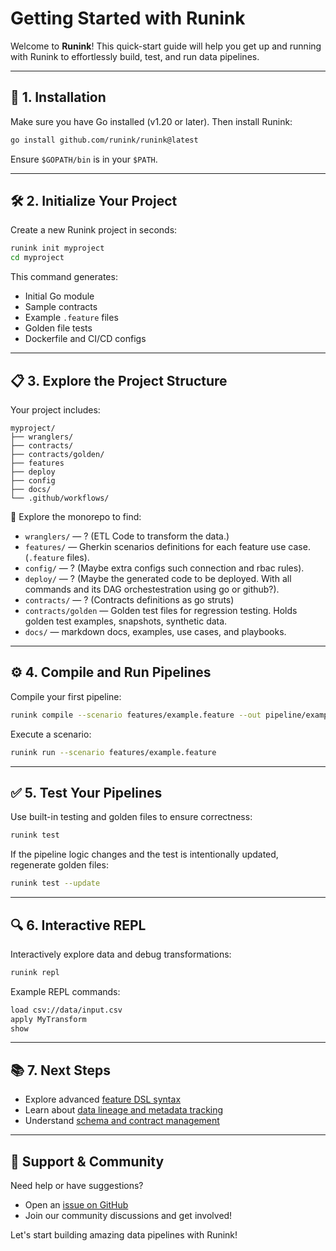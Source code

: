 # Getting Started with Runink

Welcome to **Runink**! This quick-start guide will help you get up and running with Runink to effortlessly build, test, and run data pipelines.

---

## 🚀 **1. Installation**

Make sure you have Go installed (v1.20 or later). Then install Runink:

```bash
go install github.com/runink/runink@latest
```

Ensure `$GOPATH/bin` is in your `$PATH`.

---

## 🛠 **2. Initialize Your Project**

Create a new Runink project in seconds:

```bash
runink init myproject
cd myproject
```

This command generates:
- Initial Go module
- Sample contracts
- Example `.feature` files
- Golden file tests
- Dockerfile and CI/CD configs

---

## 📋 **3. Explore the Project Structure**

Your project includes:

```
myproject/
├── wranglers/
├── contracts/
├── contracts/golden/
├── features
├── deploy
├── config
├── docs/
└── .github/workflows/
```

📁 Explore the monorepo to find:

- `wranglers/` — ? (ETL Code to transform the data.)
- `features/` — Gherkin scenarios definitions for each feature use case. (`.feature` files).
- `config/` — ? (Maybe extra configs such connection and rbac rules).
- `deploy/` — ? (Maybe the generated code to be deployed. With all commands and its DAG orchestestration using go or github?).
- `contracts/` — ? (Contracts definitions as go struts)
- `contracts/golden` — Golden test files for regression testing. Holds golden test examples, snapshots, synthetic data.
- `docs/` — markdown docs, examples, use cases, and playbooks.

---

## ⚙️ **4. Compile and Run Pipelines**

Compile your first pipeline:

```bash
runink compile --scenario features/example.feature --out pipeline/example.go
```

Execute a scenario:

```bash
runink run --scenario features/example.feature
```

---

## ✅ **5. Test Your Pipelines**

Use built-in testing and golden files to ensure correctness:

```bash
runink test
```

If the pipeline logic changes and the test is intentionally updated, regenerate golden files:

```bash
runink test --update
```

---

## 🔍 **6. Interactive REPL**

Interactively explore data and debug transformations:

```bash
runink repl
```

Example REPL commands:

```bash
load csv://data/input.csv
apply MyTransform
show
```

---

## 📚 **7. Next Steps**

- Explore advanced [feature DSL syntax](./feature-dsl.md)
- Learn about [data lineage and metadata tracking](./data-lineage.md)
- Understand [schema and contract management](./schema-contracts.md)

---

## 🚧 **Support & Community**

Need help or have suggestions?

- Open an [issue on GitHub](https://github.com/runink/runink/issues)
- Join our community discussions and get involved!

Let's start building amazing data pipelines with Runink!